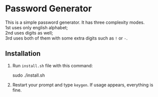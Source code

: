 # Password Generator
This is a simple password generator. It has three complexity modes.  
1st uses only english alphabet;  
2nd uses digits as well;  
3rd uses both of them with some extra digits such as `!` or `-`.
## Installation
1) Run `install.sh` file with this command:
    
    sudo ./install.sh
    
2) Restart your prompt and type `keygen`. If usage appears, everything is fine.

